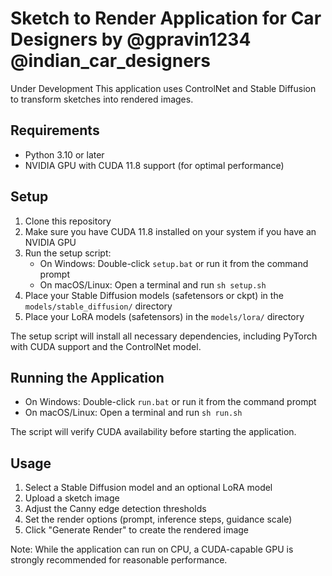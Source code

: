 # Sketch to Render Application for Car Designers by @gpravin1234 @indian_car_designers
Under Development
This application uses ControlNet and Stable Diffusion to transform sketches into rendered images.

## Requirements

- Python 3.10 or later
- NVIDIA GPU with CUDA 11.8 support (for optimal performance)

## Setup

1. Clone this repository
2. Make sure you have CUDA 11.8 installed on your system if you have an NVIDIA GPU
3. Run the setup script:
   - On Windows: Double-click `setup.bat` or run it from the command prompt
   - On macOS/Linux: Open a terminal and run `sh setup.sh`
4. Place your Stable Diffusion models (safetensors or ckpt) in the `models/stable_diffusion/` directory
5. Place your LoRA models (safetensors) in the `models/lora/` directory

The setup script will install all necessary dependencies, including PyTorch with CUDA support and the ControlNet model.

## Running the Application

- On Windows: Double-click `run.bat` or run it from the command prompt
- On macOS/Linux: Open a terminal and run `sh run.sh`

The script will verify CUDA availability before starting the application.

## Usage

1. Select a Stable Diffusion model and an optional LoRA model
2. Upload a sketch image
3. Adjust the Canny edge detection thresholds
4. Set the render options (prompt, inference steps, guidance scale)
5. Click "Generate Render" to create the rendered image

Note: While the application can run on CPU, a CUDA-capable GPU is strongly recommended for reasonable performance.
